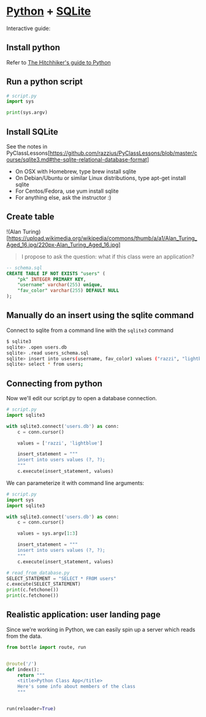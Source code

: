 # [Python](http://python.org) + [SQLite](http://sqlite.org)

Interactive guide:

## Install python

Refer to [The Hitchhiker's guide to Python](http://docs.python-guide.org/en/latest/starting/installation/)

## Run a python script

```python
# script.py
import sys

print(sys.argv)
```

## Install SQLite

See the notes in PyClassLessons[https://github.com/razzius/PyClassLessons/blob/master/course/sqlite3.md#the-sqlite-relational-database-format]

- On OSX with Homebrew, type brew install sqlite
- On Debian/Ubuntu or similar Linux distributions, type apt-get install sqlite
- For Centos/Fedora, use yum install sqlite
- For anything else, ask the instructor :)

## Create table

!(Alan Turing)[https://upload.wikimedia.org/wikipedia/commons/thumb/a/a1/Alan_Turing_Aged_16.jpg/220px-Alan_Turing_Aged_16.jpg]

> I propose to ask the question: what if this class were an application?

```sql
-- schema.sql
CREATE TABLE IF NOT EXISTS "users" (
    "pk" INTEGER PRIMARY KEY,
    "username" varchar(255) unique,
    "fav_color" varchar(255) DEFAULT NULL
);
```

## Manually do an insert using the sqlite command

Connect to sqlite from a command line with the `sqlite3` command

```sh
$ sqlite3
sqlite> .open users.db
sqlite> .read users_schema.sql
sqlite> insert into users(username, fav_color) values ("razzi", "lightblue");
sqlite> select * from users;
```

## Connecting from python

Now we'll edit our script.py to open a database connection.

```python
# script.py
import sqlite3

with sqlite3.connect('users.db') as conn:
    c = conn.cursor()

    values = ['razzi', 'lightblue']

    insert_statement = """
    insert into users values (?, ?);
    """
    c.execute(insert_statement, values)
```

We can parameterize it with command line arguments:
```python
# script.py
import sys
import sqlite3

with sqlite3.connect('users.db') as conn:
    c = conn.cursor()

    values = sys.argv[1:3]

    insert_statement = """
    insert into users values (?, ?);
    """
    c.execute(insert_statement, values)
```

```python
# read_from_database.py
SELECT_STATEMENT = "SELECT * FROM users"
c.execute(SELECT_STATEMENT)
print(c.fetchone())
print(c.fetchone())
```

## Realistic application: user landing page

Since we're working in Python, we can easily spin up a server which reads from the data.

```python
from bottle import route, run


@route('/')
def index():
    return """
    <title>Python Class App</title>
    Here's some info about members of the class
    """


run(reloader=True)
```

